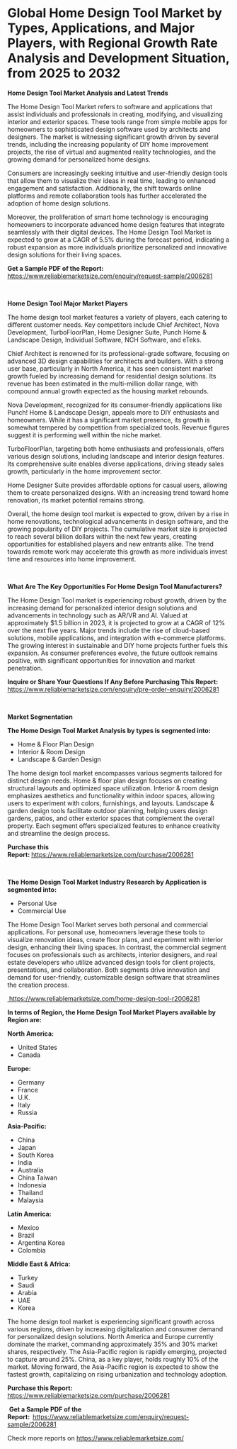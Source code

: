<p><h1>Global Home Design Tool Market by Types, Applications, and Major Players, with Regional Growth Rate Analysis and Development Situation, from 2025 to 2032</h1></p><p><strong>Home Design Tool Market Analysis and Latest Trends</strong></p>
<p><p>The Home Design Tool Market refers to software and applications that assist individuals and professionals in creating, modifying, and visualizing interior and exterior spaces. These tools range from simple mobile apps for homeowners to sophisticated design software used by architects and designers. The market is witnessing significant growth driven by several trends, including the increasing popularity of DIY home improvement projects, the rise of virtual and augmented reality technologies, and the growing demand for personalized home designs.</p><p>Consumers are increasingly seeking intuitive and user-friendly design tools that allow them to visualize their ideas in real time, leading to enhanced engagement and satisfaction. Additionally, the shift towards online platforms and remote collaboration tools has further accelerated the adoption of home design solutions. </p><p>Moreover, the proliferation of smart home technology is encouraging homeowners to incorporate advanced home design features that integrate seamlessly with their digital devices. The Home Design Tool Market is expected to grow at a CAGR of 5.5% during the forecast period, indicating a robust expansion as more individuals prioritize personalized and innovative design solutions for their living spaces.</p></p>
<p><strong>Get a Sample PDF of the Report:&nbsp;</strong> <a href="https://www.reliablemarketsize.com/enquiry/request-sample/2006281?utm_campaign=3248&utm_medium=2&utm_source=Github&utm_content=ia&utm_term=10032025&utm_id=home-design-tool">https://www.reliablemarketsize.com/enquiry/request-sample/2006281</a></p>
<p>&nbsp;</p>
<p><strong>Home Design Tool Major Market Players</strong></p>
<p><p>The home design tool market features a variety of players, each catering to different customer needs. Key competitors include Chief Architect, Nova Development, TurboFloorPlan, Home Designer Suite, Punch Home & Landscape Design, Individual Software, NCH Software, and eTeks. </p><p>Chief Architect is renowned for its professional-grade software, focusing on advanced 3D design capabilities for architects and builders. With a strong user base, particularly in North America, it has seen consistent market growth fueled by increasing demand for residential design solutions. Its revenue has been estimated in the multi-million dollar range, with compound annual growth expected as the housing market rebounds.</p><p>Nova Development, recognized for its consumer-friendly applications like Punch! Home & Landscape Design, appeals more to DIY enthusiasts and homeowners. While it has a significant market presence, its growth is somewhat tempered by competition from specialized tools. Revenue figures suggest it is performing well within the niche market.</p><p>TurboFloorPlan, targeting both home enthusiasts and professionals, offers various design solutions, including landscape and interior design features. Its comprehensive suite enables diverse applications, driving steady sales growth, particularly in the home improvement sector.</p><p>Home Designer Suite provides affordable options for casual users, allowing them to create personalized designs. With an increasing trend toward home renovation, its market potential remains strong.</p><p>Overall, the home design tool market is expected to grow, driven by a rise in home renovations, technological advancements in design software, and the growing popularity of DIY projects. The cumulative market size is projected to reach several billion dollars within the next few years, creating opportunities for established players and new entrants alike. The trend towards remote work may accelerate this growth as more individuals invest time and resources into home improvement.</p></p>
<p>&nbsp;</p>
<p><strong>What Are The Key Opportunities For Home Design Tool Manufacturers?</strong></p>
<p><p>The Home Design Tool market is experiencing robust growth, driven by the increasing demand for personalized interior design solutions and advancements in technology such as AR/VR and AI. Valued at approximately $1.5 billion in 2023, it is projected to grow at a CAGR of 12% over the next five years. Major trends include the rise of cloud-based solutions, mobile applications, and integration with e-commerce platforms. The growing interest in sustainable and DIY home projects further fuels this expansion. As consumer preferences evolve, the future outlook remains positive, with significant opportunities for innovation and market penetration.</p></p>
<p><strong>Inquire or Share Your Questions If Any Before Purchasing This Report:</strong> <a href="https://www.reliablemarketsize.com/enquiry/pre-order-enquiry/2006281?utm_campaign=3248&utm_medium=2&utm_source=Github&utm_content=ia&utm_term=10032025&utm_id=home-design-tool">https://www.reliablemarketsize.com/enquiry/pre-order-enquiry/2006281</a></p>
<p>&nbsp;</p>
<p><strong>Market Segmentation</strong></p>
<p><strong>The Home Design Tool Market Analysis by types is segmented into:</strong></p>
<p><ul><li>Home & Floor Plan Design</li><li>Interior & Room Design</li><li>Landscape & Garden Design</li></ul></p>
<p><p>The home design tool market encompasses various segments tailored for distinct design needs. Home & floor plan design focuses on creating structural layouts and optimized space utilization. Interior & room design emphasizes aesthetics and functionality within indoor spaces, allowing users to experiment with colors, furnishings, and layouts. Landscape & garden design tools facilitate outdoor planning, helping users design gardens, patios, and other exterior spaces that complement the overall property. Each segment offers specialized features to enhance creativity and streamline the design process.</p></p>
<p><strong>Purchase this Report:&nbsp;</strong><a href="https://www.reliablemarketsize.com/purchase/2006281?utm_campaign=3248&utm_medium=2&utm_source=Github&utm_content=ia&utm_term=10032025&utm_id=home-design-tool">https://www.reliablemarketsize.com/purchase/2006281</a></p>
<p>&nbsp;</p>
<p><strong>The Home Design Tool Market Industry Research by Application is segmented into:</strong></p>
<p><ul><li>Personal Use</li><li>Commercial Use</li></ul></p>
<p><p>The Home Design Tool Market serves both personal and commercial applications. For personal use, homeowners leverage these tools to visualize renovation ideas, create floor plans, and experiment with interior design, enhancing their living spaces. In contrast, the commercial segment focuses on professionals such as architects, interior designers, and real estate developers who utilize advanced design tools for client projects, presentations, and collaboration. Both segments drive innovation and demand for user-friendly, customizable design software that streamlines the creation process.</p></p>
<p><a href="https://www.reliablemarketsize.com/home-design-tool-r2006281?utm_campaign=3248&utm_medium=2&utm_source=Github&utm_content=ia&utm_term=10032025&utm_id=home-design-tool">&nbsp;https://www.reliablemarketsize.com/home-design-tool-r2006281</a></p>
<p><strong>In terms of Region, the Home Design Tool Market Players available by Region are:</strong></p>
<p>
    <p> <strong> North America: </strong>
        <ul>
            <li>United States</li>
            <li>Canada</li>
        </ul>
        </p> 
    <p> <strong> Europe: </strong>
        <ul>
            <li>Germany</li>
            <li>France</li>
            <li>U.K.</li>
            <li>Italy</li>
            <li>Russia</li>
        </ul>
        </p> 
    <p> <strong> Asia-Pacific: </strong>
        <ul>
            <li>China</li>
            <li>Japan</li>
            <li>South Korea</li>
            <li>India</li>
            <li>Australia</li>
            <li>China Taiwan</li>
            <li>Indonesia</li>
            <li>Thailand</li>
            <li>Malaysia</li>
        </ul>
        </p> 
    <p> <strong> Latin America: </strong>
        <ul>
            <li>Mexico</li>
            <li>Brazil</li>
            <li>Argentina Korea</li>
            <li>Colombia</li>
        </ul>
        </p> 
    <p> <strong> Middle East & Africa: </strong>
        <ul>
            <li>Turkey</li>
            <li>Saudi</li>
            <li>Arabia</li>
            <li>UAE</li>
            <li>Korea</li>
        </ul>
    </p>
    </p>
<p><p>The home design tool market is experiencing significant growth across various regions, driven by increasing digitalization and consumer demand for personalized design solutions. North America and Europe currently dominate the market, commanding approximately 35% and 30% market shares, respectively. The Asia-Pacific region is rapidly emerging, projected to capture around 25%. China, as a key player, holds roughly 10% of the market. Moving forward, the Asia-Pacific region is expected to show the fastest growth, capitalizing on rising urbanization and technology adoption.</p></p>
<p><strong>Purchase this Report: </strong><a href="https://www.reliablemarketsize.com/purchase/2006281?utm_campaign=3248&utm_medium=2&utm_source=Github&utm_content=ia&utm_term=10032025&utm_id=home-design-tool">https://www.reliablemarketsize.com/purchase/2006281</a></p>
<p>&nbsp;<strong>Get a Sample PDF of the Report:&nbsp;&nbsp;</strong><a href="https://www.reliablemarketsize.com/enquiry/request-sample/2006281?utm_campaign=3248&utm_medium=2&utm_source=Github&utm_content=ia&utm_term=10032025&utm_id=home-design-tool">https://www.reliablemarketsize.com/enquiry/request-sample/2006281</a></p>
<p><strong></strong></p>
<p>Check more reports on <a href="https://www.reliablemarketsize.com/?utm_campaign=3248&utm_medium=2&utm_source=Github&utm_content=ia&utm_term=10032025&utm_id=home-design-tool">https://www.reliablemarketsize.com/</a></p>